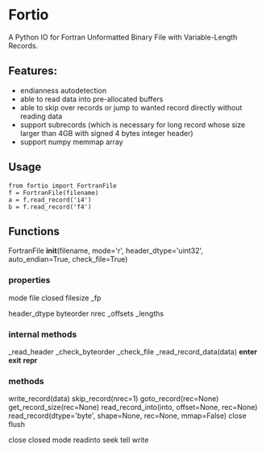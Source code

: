 # Fortio
A Python IO for Fortran Unformatted Binary File with Variable-Length Records.

## Features:
- endianness autodetection
- able to read data into pre-allocated buffers
- able to skip over records or jump to wanted record directly without reading data
- support subrecords (which is necessary for long record whose size larger than 
  4GB with signed 4 bytes integer header)
- support numpy memmap array

## Usage
```
from fortio import FortranFile
f = FortranFile(filename)
a = f.read_record('i4')
b = f.read_record('f4')
```

## Functions
FortranFile
__init__(filename, mode='r', header_dtype='uint32',
         auto_endian=True, check_file=True)

### properties
mode
file
closed
filesize
_fp

header_dtype
byteorder
nrec
_offsets
_lengths

### internal methods
_read_header
_check_byteorder
_check_file
_read_record_data(data)
__enter__
__exit__
__repr__

### methods
write_record(data)
skip_record(nrec=1)
goto_record(rec=None)
get_record_size(rec=None)
read_record_into(into, offset=None, rec=None)
read_record(dtype='byte', shape=None, rec=None, mmap=False)
close
flush



close
closed
mode
readinto
seek
tell
write
